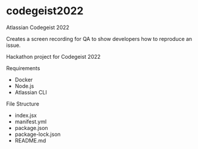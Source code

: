 # codegeist2022
Atlassian Codegeist 2022

Creates a screen recording for QA to show developers how to reproduce an issue.

Hackathon project for Codegeist 2022

Requirements
- Docker
- Node.js
- Atlassian CLI

File Structure
- index.jsx
- manifest.yml
- package.json
- package-lock.json
- README.md